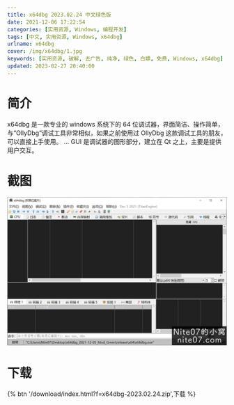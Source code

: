 ```yaml
---
title: x64dbg 2023.02.24 中文绿色版
date: 2021-12-06 17:22:54
categories: [实用资源, Windows, 编程开发]
tags: [中文, 实用资源, Windows, x64dbg]
urlname: x64dbg
cover: /img/x64dbg/1.jpg
keywords: [实用资源, 破解, 去广告, 纯净, 绿色, 白嫖, 免费, Windows, x64dbg]
updated: 2023-02-27 20:40:00
---
```


# 简介

x64dbg 是一款专业的 windows 系统下的 64 位调试器，界面简洁、操作简单，与“OllyDbg”调试工具非常相似，如果之前使用过 OllyDbg 这款调试工具的朋友，可以直接上手使用。 ... GUI 是调试器的图形部分，建立在 Qt 之上，主要是提供用户交互。

# 截图

![](/img/x64dbg/2.jpg)

# 下载

{% btn '/download/index.html?f=x64dbg-2023.02.24.zip',下载 %}
